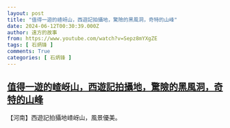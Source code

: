 ```yaml
---
layout: post
title: "值得一遊的嵖岈山，西遊記拍攝地，驚險的黑風洞，奇特的山峰"
date: 2024-06-12T00:30:39.000Z
author: 遠方的故事
from: https://www.youtube.com/watch?v=Sepz8mYXgZE
tags: [ 石炳锋 ]
comments: True
categories: [ 石炳锋 ]
---
```

<!--1718152239000-->
[值得一遊的嵖岈山，西遊記拍攝地，驚險的黑風洞，奇特的山峰](https://www.youtube.com/watch?v=Sepz8mYXgZE)
------

<div>
【河南】西遊記拍攝地嵖岈山，風景優美。
</div>
